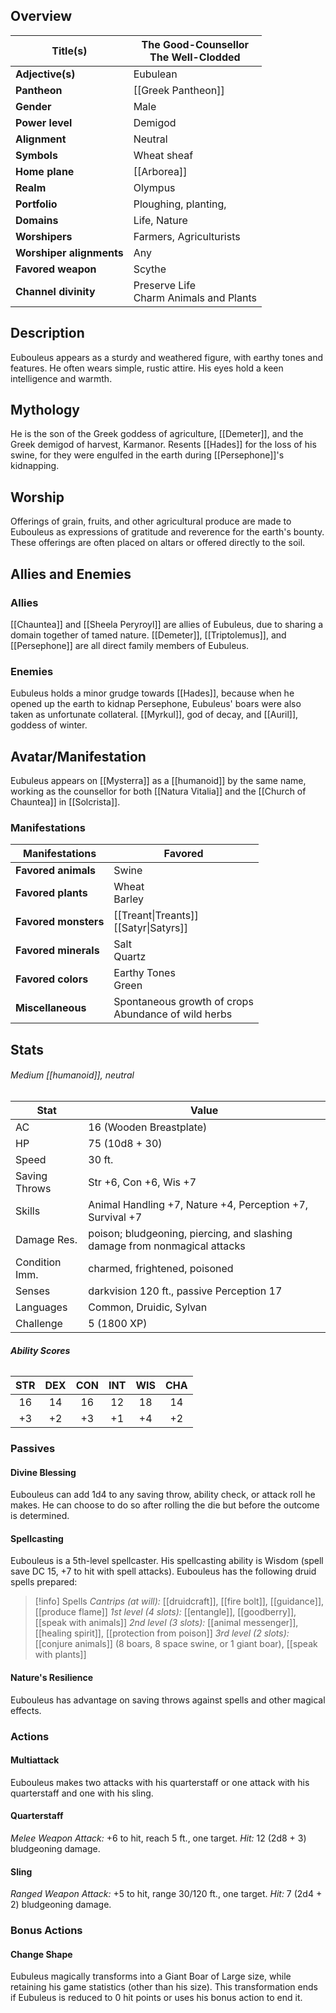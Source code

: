 ## Overview
| **Title(s)**             | The Good-Counsellor<br>The Well-Clodded   |
| ------------------------ | ----------------------------------------- |
| **Adjective(s)**         | Eubulean                                  |
| **Pantheon**             | [[Greek Pantheon]]                        |
| **Gender**               | Male                                      |
| **Power level**          | Demigod                                   |
| **Alignment**            | Neutral                                   |
| **Symbols**              | Wheat sheaf                               |
| **Home plane**           | [[Arborea]]                               |
| **Realm**                | Olympus                                   |
| **Portfolio**            | Ploughing, planting,                      |
| **Domains**              | Life, Nature                              |
| **Worshipers**           | Farmers, Agriculturists                   |
| **Worshiper alignments** | Any                                       |
| **Favored weapon**       | Scythe                                    |
| **Channel divinity**     | Preserve Life<br>Charm Animals and Plants |
## Description
Eubouleus appears as a sturdy and weathered figure, with earthy tones and features. He often wears simple, rustic attire. His eyes hold a keen intelligence and warmth.
## Mythology
He is the son of the Greek goddess of agriculture, [[Demeter]], and the Greek demigod of harvest, Karmanor. Resents [[Hades]] for the loss of his swine, for they were engulfed in the earth during [[Persephone]]'s kidnapping.
## Worship
Offerings of grain, fruits, and other agricultural produce are made to Eubouleus as expressions of gratitude and reverence for the earth's bounty. These offerings are often placed on altars or offered directly to the soil.
## Allies and Enemies
### Allies
[[Chauntea]] and [[Sheela Peryroyl]] are allies of Eubuleus, due to sharing a domain together of tamed nature.
[[Demeter]], [[Triptolemus]], and [[Persephone]] are all direct family members of Eubuleus.
### Enemies
Eubuleus holds a minor grudge towards [[Hades]], because when he opened up the earth to kidnap Persephone, Eubuleus' boars were also taken as unfortunate collateral. [[Myrkul]], god of decay, and [[Auril]], goddess of winter.
## Avatar/Manifestation
Eubuleus appears on [[Mysterra]] as a [[humanoid]] by the same name, working as the counsellor for both [[Natura Vitalia]] and the [[Church of Chauntea]] in [[Solcrista]].
### Manifestations
| Manifestations       | Favored                                                |
| -------------------- | ------------------------------------------------------ |
| **Favored animals**  | Swine                                                  |
| **Favored plants**   | Wheat<br>Barley                                        |
| **Favored monsters** | [[Treant\|Treants]]<br>[[Satyr\|Satyrs]]               |
| **Favored minerals** | Salt<br>Quartz                                         |
| **Favored colors**   | Earthy Tones<br>Green                                  |
| **Miscellaneous**    | Spontaneous growth of crops<br>Abundance of wild herbs |
## Stats
###### *Medium [[humanoid]], neutral*
| Stat           | Value                                                                      |
| -------------- | -------------------------------------------------------------------------- |
| AC             | 16 (Wooden Breastplate)                                                    |
| HP             | 75 (10d8 + 30)                                                             |
| Speed          | 30 ft.                                                                     |
| Saving Throws  | Str +6, Con +6, Wis +7                                                     |
| Skills         | Animal Handling +7, Nature +4, Perception +7, Survival +7                  |
| Damage Res.    | poison; bludgeoning, piercing, and slashing damage from nonmagical attacks |
| Condition Imm. | charmed, frightened, poisoned                                              |
| Senses         | darkvision 120 ft., passive Perception 17                                  |
| Languages      | Common, Druidic, Sylvan                                                    |
| Challenge      | 5 (1800 XP)                                                                |
###### **Ability Scores**
| STR | DEX | CON | INT | WIS | CHA |
|:---:|:---:|:---:|:---:|:---:|:---:|
| 16  | 14  | 16  | 12  | 18  | 14  |
| +3  | +2  | +3  | +1  | +4  | +2  |
### Passives
#### Divine Blessing
Eubouleus can add 1d4 to any saving throw, ability check, or attack roll he makes. He can choose to do so after rolling the die but before the outcome is determined.
#### Spellcasting
Eubouleus is a 5th-level spellcaster. His spellcasting ability is Wisdom (spell save DC 15, +7 to hit with spell attacks). Eubouleus has the following druid spells prepared:
>[!info] Spells
>*Cantrips (at will):* [[druidcraft]], [[fire bolt]], [[guidance]], [[produce flame]]
>*1st level (4 slots):* [[entangle]], [[goodberry]], [[speak with animals]]
>*2nd level (3 slots):* [[animal messenger]], [[healing spirit]], [[protection from poison]]
>*3rd level (2 slots):* [[conjure animals]] (8 boars, 8 space swine, or 1 giant boar), [[speak with plants]]
#### Nature's Resilience 
Eubouleus has advantage on saving throws against spells and other magical effects.
### Actions
#### Multiattack 
Eubouleus makes two attacks with his quarterstaff or one attack with his quarterstaff and one with his sling.
#### Quarterstaff
_Melee Weapon Attack:_ +6 to hit, reach 5 ft., one target. 
_Hit:_ 12 (2d8 + 3) bludgeoning damage.
#### Sling 
_Ranged Weapon Attack:_ +5 to hit, range 30/120 ft., one target. 
_Hit:_ 7 (2d4 + 2) bludgeoning damage.
### Bonus Actions
#### Change Shape
Eubuleus magically transforms into a Giant Boar of Large size, while retaining his game statistics (other than his size). This transformation ends if Eubuleus is reduced to 0 hit points or uses his bonus action to end it.